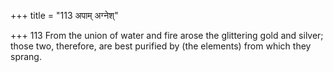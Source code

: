 +++
title = "113 अपाम् अग्नेश्"

+++
113	From the union of water and fire arose the glittering gold and silver; those two, therefore, are best purified by (the elements) from which they sprang.